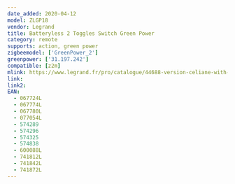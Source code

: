 ```yaml
---
date_added: 2020-04-12
model: ZLGP18
vendor: Legrand
title: Batteryless 2 Toggles Switch Green Power
category: remote
supports: action, green power
zigbeemodel: ['GreenPower_2']
greenpower: ['31.197.242']
compatible: [z2m]
mlink: https://www.legrand.fr/pro/catalogue/44688-version-celiane-with-netatmo/commande-double-sans-fils-sans-pile-self-e-celiane-with-netatmo-pour-eclairage-et-prises-enjoliveur-blanc
link: 
link2: 
EAN: 
  - 067724L
  - 067774L
  - 067780L
  - 077054L
  - 574289
  - 574296
  - 574325
  - 574838
  - 600088L
  - 741812L
  - 741842L
  - 741872L
---
```

